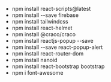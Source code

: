 - npm install react-scripts@latest
- npm install --save firebase
- npm install tailwindcss
- npm install react-helmet
- npm install @craco/craco
- npm install reactjs-popup --save
- npm install --save react-popup-alert
- npm install react-router-dom
- npm install nanoid
- npm install react-bootstrap bootstrap
- npm i font-awesome
